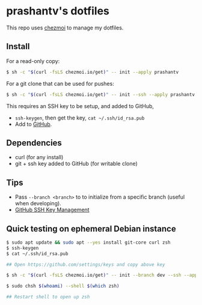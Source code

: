 # prashantv's dotfiles

This repo uses [chezmoi](https://www.chezmoi.io/) to manage my dotfiles.

## Install

For a read-only copy:
```bash
$ sh -c "$(curl -fsLS chezmoi.io/get)" -- init --apply prashantv
```

For a git clone that can be used for pushes:
```bash
$ sh -c "$(curl -fsLS chezmoi.io/get)" -- init --ssh --apply prashantv
```

This requires an SSH key to be setup, and added to GitHub,
 * `ssh-keygen`, then get the key, `cat ~/.ssh/id_rsa.pub` 
 * Add to [GitHub](https://github.com/settings/ssh/new).

## Dependencies

* curl (for any install)
* git + ssh key added to GitHub (for writable clone)

## Tips
- Pass `--branch <branch>` to to initialize from a specific branch (useful when developing).
- [GitHub SSH Key Management](https://github.com/settings/keys)


## Quick testing on ephemeral Debian instance

```bash
$ sudo apt update && sudo apt --yes install git-core curl zsh
$ ssh-keygen
$ cat ~/.ssh/id_rsa.pub

## Open https://github.com/settings/keys and copy above key

$ sh -c "$(curl -fsLS chezmoi.io/get)" -- init --branch dev --ssh --apply prashantv

$ sudo chsh $(whoami) --shell $(which zsh)

## Restart shell to open up zsh
```
